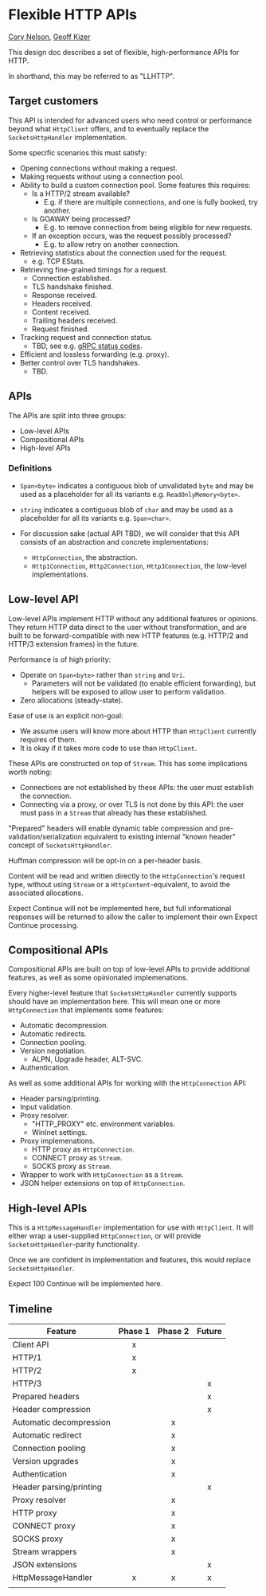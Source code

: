 # Flexible HTTP APIs

[Cory Nelson](https://github.com/scalablecory), [Geoff Kizer](https://github.com/geoffkizer)

This design doc describes a set of flexible, high-performance APIs for HTTP.

In shorthand, this may be referred to as "LLHTTP".

## Target customers

This API is intended for advanced users who need control or performance beyond what `HttpClient` offers, and to eventually replace the `SocketsHttpHandler` implementation.

Some specific scenarios this must satisfy:

- Opening connections without making a request.
- Making requests without using a connection pool.
- Ability to build a custom connection pool. Some features this requires:
    - Is a HTTP/2 stream available?
        - E.g. if there are multiple connections, and one is fully booked, try another.
    - Is GOAWAY being processed?
        - E.g. to remove connection from being eligible for new requests.
    - If an exception occurs, was the request possibly processed?
        - E.g. to allow retry on another connection.
- Retrieving statistics about the connection used for the request.
    - e.g. TCP EStats.
- Retrieving fine-grained timings for a request.
    - Connection established.
    - TLS handshake finished.
    - Response received.
    - Headers received.
    - Content received.
    - Trailing headers received.
    - Request finished.
- Tracking request and connection status.
    - TBD, see e.g. [gRPC status codes](https://github.com/grpc/grpc/blob/master/doc/statuscodes.md).
- Efficient and lossless forwarding (e.g. proxy).
- Better control over TLS handshakes.
    - TBD.

## APIs

The APIs are split into three groups:

- Low-level APIs
- Compositional APIs
- High-level APIs

### Definitions

- `Span<byte>` indicates a contiguous blob of unvalidated `byte` and may be used as a placeholder for all its variants e.g. `ReadOnlyMemory<byte>`.

- `string` indicates a contiguous blob of `char` and may be used as a placeholder for all its variants e.g. `Span<char>`.

- For discussion sake (actual API TBD), we will consider that this API consists of an abstraction and concrete implementations:
    - `HttpConnection`, the abstraction.
    - `Http1Connection`, `Http2Connection`, `Http3Connection`, the low-level implementations.

## Low-level API

Low-level APIs implement HTTP without any additional features or opinions. They return HTTP data direct to the user without transformation, and are built to be forward-compatible with new HTTP features (e.g. HTTP/2 and HTTP/3 extension frames) in the future.

Performance is of high priority:

- Operate on `Span<byte>` rather than `string` and `Uri`.
    - Parameters will not be validated (to enable efficient forwarding), but helpers will be exposed to allow user to perform validation.
- Zero allocations (steady-state).

Ease of use is an explicit non-goal:

- We assume users will know more about HTTP than `HttpClient` currently requires of them.
- It is okay if it takes more code to use than `HttpClient`.

These APIs are constructed on top of `Stream`. This has some implications worth noting:

- Connections are not established by these APIs: the user must establish the connection.
- Connecting via a proxy, or over TLS is not done by this API: the user must pass in a `Stream` that already has these established.

"Prepared" headers will enable dynamic table compression and pre-validation/serialization equivalent to existing internal "known header" concept of `SocketsHttpHandler`.

Huffman compression will be opt-in on a per-header basis.

Content will be read and written directly to the `HttpConnection`'s request type, without using `Stream` or a `HttpContent`-equivalent, to avoid the associated allocations.

Expect Continue will not be implemented here, but full informational responses will be returned to allow the caller to implement their own Expect Continue processing.

## Compositional APIs

Compositional APIs are built on top of low-level APIs to provide additional features, as well as some opinionated implemenations.

Every higher-level feature that `SocketsHttpHandler` currently supports should have an implementation here. This will mean one or more `HttpConnection` that implements some features:

- Automatic decompression.
- Automatic redirects.
- Connection pooling.
- Version negotiation.
    - ALPN, Upgrade header, ALT-SVC.
- Authentication.

As well as some additional APIs for working with the `HttpConnection` API:

- Header parsing/printing.
- Input validation.
- Proxy resolver.
    - "HTTP_PROXY" etc. environment variables.
    - WinInet settings.
- Proxy implemenations.
    - HTTP proxy as `HttpConnection`.
    - CONNECT proxy as `Stream`.
    - SOCKS proxy as `Stream`.
- Wrapper to work with `HttpConnection` as a `Stream`.
- JSON helper extensions on top of `HttpConnection`.

## High-level APIs

This is a `HttpMessageHandler` implementation for use with `HttpClient`. It will either wrap a user-supplied `HttpConnection`, or will provide `SocketsHttpHandler`-parity functionality.

Once we are confident in implementation and features, this would replace `SocketsHttpHandler`.

Expect 100 Continue will be implemented here.

## Timeline

| Feature                 | Phase 1 | Phase 2 | Future |
| ----------------------- | :-----: | :-----: | :----: |
| Client API              | x       |         |        |
| HTTP/1                  | x       |         |        |
| HTTP/2                  | x       |         |        |
| HTTP/3                  |         |         | x      |
| Prepared headers        |         |         | x      |
| Header compression      |         |         | x      |
| Automatic decompression |         | x       |        |
| Automatic redirect      |         | x       |        |
| Connection pooling      |         | x       |        |
| Version upgrades        |         | x       |        |
| Authentication          |         | x       |        |
| Header parsing/printing |         |         | x      |
| Proxy resolver          |         | x       |        |
| HTTP proxy              |         | x       |        |
| CONNECT proxy           |         | x       |        |
| SOCKS proxy             |         | x       |        |
| Stream wrappers         |         | x       |        |
| JSON extensions         |         |         | x      |
| HttpMessageHandler      | x       | x       | x      |
|                         |         |         |        |
